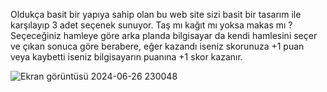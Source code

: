 Oldukça basit bir yapıya sahip olan bu web site sizi basit bir tasarım ile karşılayıp 3 adet seçenek sunuyor. Taş mı kağıt mı yoksa makas mı ?  
Seçeceğiniz hamleye göre arka planda bilgisayar da kendi hamlesini seçer ve çıkan sonuca göre berabere, eğer kazandı iseniz skorunuza +1 puan veya kaybetti iseniz bilgisayarın puanına +1 skor kazanır.

![Ekran görüntüsü 2024-06-26 230048](https://github.com/EmirkanOktay/Tas-Kagit-Makas-Oyunu/assets/76603648/631a4e33-111f-4d26-b12a-7ca2bb517e92)
